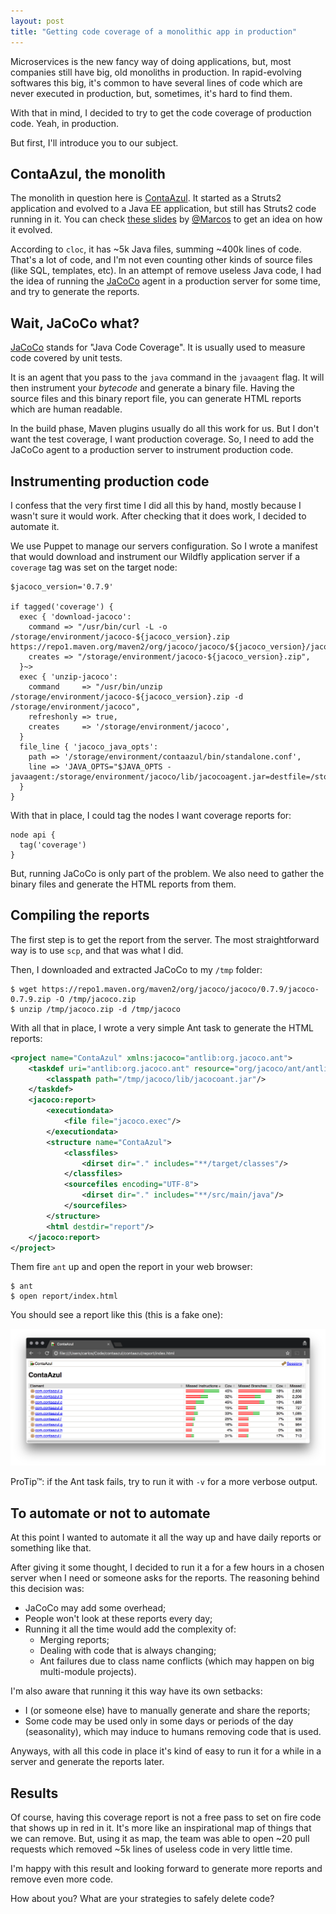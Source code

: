 ```yaml
---
layout: post
title: "Getting code coverage of a monolithic app in production"
---
```


Microservices is the new fancy way of doing applications, but, most
companies still have big, old monoliths in production. In rapid-evolving
softwares this big, it's common to have several lines of code which
are never executed in production, but, sometimes, it's hard to find them.

With that in mind, I decided to try to get the code coverage of production
code. Yeah, in production.

But first, I'll introduce you to our subject.

## ContaAzul, the monolith

The monolith in question here is [ContaAzul][]. It started as a Struts2
application and evolved to a Java EE application, but still has Struts2
code running in it. You can check [these slides][slides] by [@Marcos][]
to get an idea on how it evolved.

According to `cloc`, it has ~5k Java files, summing ~400k lines of code.
That's a lot of code, and I'm not even counting other kinds of source files
(like SQL, templates, etc).
In an attempt of remove useless Java code, I had the idea of running
the [JaCoCo][] agent in a production server for some time, and try to
generate the reports.

[@Marcos]: https://github.com/marcos
[slides]: https://pt.slideshare.net/marcoswp3x/tdc-2015-java-from-old-school-to-moder-art

## Wait, JaCoCo what?

[JaCoCo][] stands for "Java Code Coverage". It is usually used to
measure code covered by unit tests.

It is an agent that you pass to the `java` command in the
`javaagent` flag. It will then instrument your _bytecode_ and generate a binary
file. Having the source files and this binary report file, you can
generate HTML reports which are human readable.

In the build phase, Maven plugins usually do all this work for us. But I don't
want the test coverage, I want production coverage. So, I need to add
the JaCoCo agent to a production server to instrument production code.

## Instrumenting production code

I confess that the very first time I did all this by hand, mostly because
I wasn't sure it would work. After checking that it does work, I decided
to automate it.

We use Puppet to manage our servers configuration. So I wrote a manifest
that would download and instrument our Wildfly application server if a
`coverage` tag was set on the target node:

```puppet
$jacoco_version='0.7.9'

if tagged('coverage') {
  exec { 'download-jacoco':
    command => "/usr/bin/curl -L -o /storage/environment/jacoco-${jacoco_version}.zip https://repo1.maven.org/maven2/org/jacoco/jacoco/${jacoco_version}/jacoco-${jacoco_version}.zip",
    creates => "/storage/environment/jacoco-${jacoco_version}.zip",
  }~>
  exec { 'unzip-jacoco':
    command     => "/usr/bin/unzip /storage/environment/jacoco-${jacoco_version}.zip -d /storage/environment/jacoco",
    refreshonly => true,
    creates     => '/storage/environment/jacoco',
  }
  file_line { 'jacoco_java_opts':
    path => '/storage/environment/contaazul/bin/standalone.conf',
    line => 'JAVA_OPTS="$JAVA_OPTS -javaagent:/storage/environment/jacoco/lib/jacocoagent.jar=destfile=/storage/environment/contaazul/jacoco.exec,output=file,append=true,dumponexit=true"',
  }
}
```

With that in place, I could tag the nodes I want coverage reports for:

```puppet
node api {
  tag('coverage')
}
```

But, running JaCoCo is only part of the problem. We also need to gather
the binary files and generate the HTML reports from them.

## Compiling the reports

The first step is to get the report from the server. The most
straightforward way is to use `scp`, and that was what I did.

Then, I downloaded and extracted JaCoCo to my `/tmp` folder:

```console
$ wget https://repo1.maven.org/maven2/org/jacoco/jacoco/0.7.9/jacoco-0.7.9.zip -O /tmp/jacoco.zip
$ unzip /tmp/jacoco.zip -d /tmp/jacoco
```

With all that in place, I wrote a very simple Ant task to generate the
HTML reports:

```xml
<project name="ContaAzul" xmlns:jacoco="antlib:org.jacoco.ant">
    <taskdef uri="antlib:org.jacoco.ant" resource="org/jacoco/ant/antlib.xml">
        <classpath path="/tmp/jacoco/lib/jacocoant.jar"/>
    </taskdef>
    <jacoco:report>
        <executiondata>
            <file file="jacoco.exec"/>
        </executiondata>
        <structure name="ContaAzul">
            <classfiles>
                <dirset dir="." includes="**/target/classes"/>
            </classfiles>
            <sourcefiles encoding="UTF-8">
                <dirset dir="." includes="**/src/main/java"/>
            </sourcefiles>
        </structure>
        <html destdir="report"/>
    </jacoco:report>
</project>
```

Them fire `ant` up and open the report in your web browser:

```console
$ ant
$ open report/index.html
```

You should see a report like this (this is a fake one):

![Fake example report ordering by less coverage](/public/images/coverage-report.png)

ProTip™: if the Ant task fails, try to run it with `-v` for a more verbose
output.

## To automate or not to automate

At this point I wanted to automate it all the way up and have daily
reports or something like that.

After giving it some thought, I decided to run it a for a few hours in
a chosen server when I need or someone asks for the reports.
The reasoning behind this decision was:

- JaCoCo may add some overhead;
- People won't look at these reports every day;
- Running it all the time would add the complexity of:
  - Merging reports;
  - Dealing with code that is always changing;
  - Ant failures due to class name conflicts (which may happen on big
multi-module projects).

I'm also aware that running it this way have its own setbacks:

- I (or someone else) have to manually generate and share the reports;
- Some code may be used only in some days or periods of the day (seasonality),
which may induce to humans removing code that is used.

Anyways, with all this code in place it's kind of easy to run it for a while
in a server and generate the reports later.

## Results

Of course, having this coverage report is not a free pass to set on fire code
that shows up in red in it. It's more like an inspirational map of things that
we can remove. But, using it as map, the team was able to open ~20
pull requests which removed ~5k lines of useless code in very little time.

I'm happy with this result and looking forward to generate more
reports and remove even more code.

How about you? What are your strategies to safely delete code?

[ContaAzul]: http://contaazul.com
[JaCoCo]: https://github.com/jacoco/jacoco
